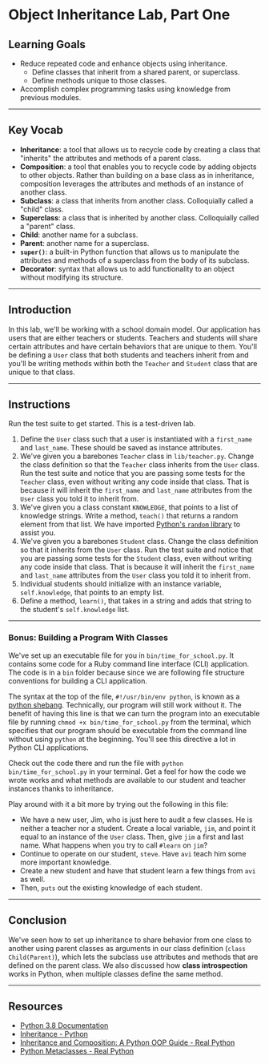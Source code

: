 # Object Inheritance Lab, Part One

## Learning Goals

- Reduce repeated code and enhance objects using inheritance.
  - Define classes that inherit from a shared parent, or superclass.
  - Define methods unique to those classes.
- Accomplish complex programming tasks using knowledge from previous modules.

***

## Key Vocab

- **Inheritance**: a tool that allows us to recycle code by creating a class
that "inherits" the attributes and methods of a parent class.
- **Composition**: a tool that enables you to recycle code by adding objects to
other objects. Rather than building on a base class as in inheritance,
composition leverages the attributes and methods of an instance of another class.
- **Subclass**: a class that inherits from another class. Colloquially called
a "child" class.
- **Superclass**: a class that is inherited by another class. Colloquially
called a "parent" class.
- **Child**: another name for a subclass.
- **Parent**: another name for a superclass.
- **`super()`**: a built-in Python function that allows us to manipulate the
attributes and methods of a superclass from the body of its subclass.
- **Decorator**: syntax that allows us to add functionality to an object
without modifying its structure.

***

## Introduction

In this lab, we'll be working with a school domain model. Our application has
users that are either teachers or students. Teachers and students will share
certain attributes and have certain behaviors that are unique to them. You'll be
defining a `User` class that both students and teachers inherit from and you'll
be writing methods within both the `Teacher` and `Student` class that are unique
to that class.

***

## Instructions

Run the test suite to get started. This is a test-driven lab.

1. Define the `User` class such that a user is instantiated with a
   `first_name` and `last_name`. These should be saved as instance attributes.
2. We've given you a barebones `Teacher` class in `lib/teacher.py`. Change the
   class definition so that the `Teacher` class inherits from the `User` class.
   Run the test suite and notice that you are passing some tests for the
   `Teacher` class, even without writing any code inside that class. That is
   because it will inherit the `first_name` and `last_name` attributes from the
   `User` class you told it to inherit from.
3. We've given you a class constant `KNOWLEDGE`, that points to a list of
   knowledge strings. Write a method, `teach()` that returns a random element
   from that list. We have imported
   [Python's `random` library](https://docs.python.org/3/library/random.html)
   to assist you.
4. We've given you a barebones `Student` class. Change the class definition so
   that it inherits from the `User` class. Run the test suite and notice that
   you are passing some tests for the `Student` class, even without writing any
   code inside that class. That is because it will inherit the `first_name` and
   `last_name` attributes from the `User` class you told it to inherit from.
5. Individual students should initialize with an instance variable,
   `self.knowledge`, that points to an empty list.
6. Define a method, `learn()`, that takes in a string and adds that string to the
   student's `self.knowledge` list.

***

### Bonus: Building a Program With Classes

We've set up an executable file for you in `bin/time_for_school.py`. It
contains some code for a Ruby command line interface (CLI) application. The
code is in a `bin` folder because since we are following file structure
conventions for building a CLI application.

The syntax at the top of the file, `#!/usr/bin/env python`, is known as a
[python shebang][python shebang]. Technically, our program will still work
without it. The benefit of having this line is that we can turn the program
into an executable file by running `chmod +x bin/time_for_school.py` from the
terminal, which specifies that our program should be executable from the
command line without using `python` at the beginning. You'll see this directive
a lot in Python CLI applications.

[python shebang]: https://www.delftstack.com/howto/python/python-shebang/

Check out the code there and run the file with `python bin/time_for_school.py` in
your terminal. Get a feel for how the code we wrote works and what methods are
available to our student and teacher instances thanks to inheritance.

Play around with it a bit more by trying out the following in this file:

- We have a new user, Jim, who is just here to audit a few classes. He is
  neither a teacher nor a student. Create a local variable, `jim`, and point it
  equal to an instance of the `User` class. Then, give `jim` a first and last
  name. What happens when you try to call `#learn` on `jim`?
- Continue to operate on our student, `steve`. Have `avi` teach him some more
  important knowledge.
- Create a new student and have that student learn a few things from `avi` as
  well.
- Then, `puts` out the existing knowledge of each student.

***

## Conclusion

We've seen how to set up inheritance to share behavior from one class to another
using parent classes as arguments in our class definition
(`class Child(Parent)`), which lets the subclass use attributes and methods
that are defined on the parent class. We also discussed how **class
introspection** works in Python, when multiple classes define the same method.

***

## Resources

- [Python 3.8 Documentation](https://docs.python.org/3.8/)
- [Inheritance - Python](https://docs.python.org/3/tutorial/classes.html#inheritance)
- [Inheritance and Composition: A Python OOP Guide - Real Python](https://realpython.com/inheritance-composition-python/)
- [Python Metaclasses - Real Python](https://realpython.com/python-metaclasses)

